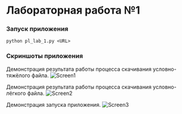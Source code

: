 # Лабораторная работа №1

### Запуск приложения
`python pl_lab_1.py <URL>`

### Скриншоты приложения
Демонстрация результата работы процесса скачивания условно-тяжёлого файла.
![Screen1](https://user-images.githubusercontent.com/32294487/210650758-240f0dd9-b9a4-4912-8e44-19dd0bf51ec4.png)

Демонстрация результата работы процесса скачивания условно-лёгкого файла.
![Screen2](https://user-images.githubusercontent.com/32294487/210650772-fb9f36c3-f695-45ef-aedc-748d7c784856.png)

Демонстрация запуска приложения.
![Screen3](https://user-images.githubusercontent.com/32294487/210650776-f6a8967d-13bb-47bc-89c5-fba83f03308b.jpg)
